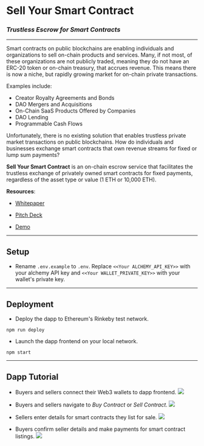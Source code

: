 # Sell Your Smart Contract
### *Trustless Escrow for Smart Contracts*

--- 

Smart contracts on public blockchains are enabling individuals and organizations to sell on-chain products and services. Many, if not most, of these organizations are not publicly traded, meaning they do not have an ERC-20 token or on-chain treasury, that accrues revenue. This means there is now a niche, but rapidly growing market for on-chain private transactions. 

Examples include: 
- Creator Royalty Agreements and Bonds
- DAO Mergers and Acquisitions
- On-Chain SaaS Products Offered by Companies
- DAO Lending
- Programmable Cash Flows

Unfortunately, there is no existing solution that enables trustless private market transactions on public blockchains. How do individuals and businesses exchange smart contracts that own revenue streams for fixed or lump sum payments? 

**Sell Your Smart Contract** is an on-chain escrow service that facilitates the trustless exchange of privately owned smart contracts for fixed payments, regardless of the asset type or value (1 ETH or 10,000 ETH). 

**Resources**: 
* [Whitepaper](https://docs.google.com/document/d/10KBQ4uHuWa1Z5eNzDnpow6YFL8SbplNHdxjsjMNP_JM/edit?usp=sharing)

* [Pitch Deck](https://docs.google.com/presentation/d/1DM0f90koPnjq9E4PbMSyfTdv39XNEVS9AbRJTVb4KZQ/edit?usp=sharing)

* [Demo](https://www.youtube.com/watch?v=R_GiktG7cZU)

---

## Setup

- Rename `.env.example` to `.env`. Replace `<<Your ALCHEMY_API_KEY>>` with your alchemy API key and `<<Your WALLET_PRIVATE_KEY>>` with your wallet's private key.

---

## Deployment

- Deploy the dapp to Ethereum's Rinkeby test network.

```npm run deploy```

- Launch the dapp frontend on your local network.

```npm start```

---

## Dapp Tutorial

- Buyers and sellers connect their Web3 wallets to dapp frontend.
![](/src/img/1_Connect_Wallet.png)

- Buyers and sellers navigate to *Buy Contract* or *Sell Contract*.
![](/src/img/2_Home_Page.png)

- Sellers enter details for smart contracts they list for sale.
![](/src/img/3_Seller_Input.png)

- Buyers confirm seller details and make payments for smart contract listings.
![](/src/img/4_Buyer_Input.png)